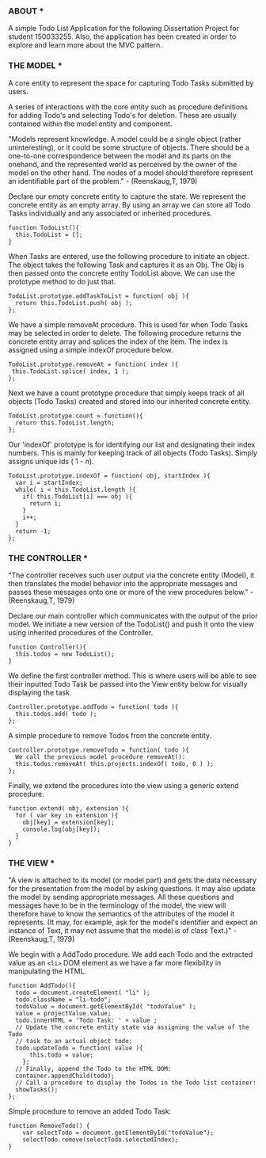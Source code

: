 ### ABOUT *

A simple Todo List Application for the following Dissertation Project for student 150033255.
Also, the application has been created in order to explore and learn more about the MVC pattern.


### THE MODEL *

A core entity to represent the space for capturing Todo Tasks submitted by users.

A series of interactions with the core entity such as procedure definitions for adding 
Todo's and selecting Todo's for deletion. These are usually contained within the model 
entity and component.

"Models represent knowledge. A model could be a single object (rather uninteresting), or it
could be some structure of objects. There should be a one-to-one correspondence between the 
model and its parts on the onehand, and the represented world as perceived by the owner of 
the model on the other hand. The nodes of a model should therefore represent an identifiable
part of the problem."  - (Reenskaug,T, 1979)


Declare our empty concrete entity to capture the state. We represent the concrete
 entity as an empty array. By using an array we can store all Todo Tasks 
individually and any associated or inherited procedures.

```
function TodoList(){
  this.TodoList = []; 
}
```

When Tasks are entered, use the following procedure to initiate an object.
The object takes the following Task and captures it as an Obj. The Obj is then
passed onto the concrete entity TodoList above. We can use the prototype method
to do just that.
```
TodoList.prototype.addTaskToList = function( obj ){
  return this.TodoList.push( obj );
};
```
We have a simple removeAt procedure. This is used for when Todo Tasks may 
be selected in order to delete. The following procedure returns the 
concrete entity array and splices the index of the item. The index is assigned
using a simple indexOf procedure below.
 ```
TodoList.prototype.removeAt = function( index ){
  this.TodoList.splice( index, 1 );
};
```
Next we have a count prototype procedure that simply keeps track of 
all objects (Todo Tasks) created and stored into our inherited concrete entity.

```
TodoList.prototype.count = function(){
  return this.TodoList.length;
};
```

Our 'indexOf' prototype is for identifying our list and designating their 
index numbers. This is mainly for keeping track of all objects (Todo Tasks). 
Simply assigns unique ids ( 1 - n).

```
TodoList.prototype.indexOf = function( obj, startIndex ){
  var i = startIndex;
  while( i < this.TodoList.length ){
    if( this.TodoList[i] === obj ){
      return i;
    }
    i++;
  }
  return -1;
};
```

### THE CONTROLLER *

"The controller receives such user output via the concrete entity (Model), 
it then translates the model behavior into the appropriate messages and passes 
these messages onto one or more of the view procedures below." - (Reenskaug,T, 1979)

Declare our main controller which communicates with the output of the prior 
model. We initiate a new version of the TodoList() and push it onto the view
using inherited procedures of the Controller.

```
function Controller(){
  this.todos = new TodoList();
}
```

We define the first controller method. This is where users will be able 
to see their inputted Todo Task be passed into the View entity below for 
visually displaying the task.

```
Controller.prototype.addTodo = function( todo ){
  this.todos.add( todo );
};
```

A simple procedure to remove Todos from the concrete entity.

```
Controller.prototype.removeTodo = function( todo ){
  We call the previous model procedure removeAt(): 
  this.todos.removeAt( this.projects.indexOf( todo, 0 ) );
};
```

Finally, we extend the procedures into the view using a generic extend procedure.

```
function extend( obj, extension ){
  for ( var key in extension ){
    obj[key] = extension[key];
    console.log(obj[key]);
  }
} 
```

### THE VIEW *

"A view is attached to its model (or model part) and gets the data necessary for the presentation
from the model by asking questions. It may also update the model by sending appropriate
messages. All these questions and messages have to be in the terminology of the model, the
view will therefore have to know the semantics of the attributes of the model it represents. (It
may, for example, ask for the model's identifier and expect an instance of Text, it may not
assume that the model is of class Text.)" - (Reenskaug,T, 1979)

We begin with a AddTodo procedure. We add each Todo and the extracted value as an `<li>` DOM
element as we have a far more flexibility in manipulating the HTML. 

```
function AddTodo(){
  todo = document.createElement( "li" );
  todo.className = "li-todo";
  todoValue = document.getElementById( "todoValue" );
  value = projectValue.value;
  todo.innerHTML = 'Todo Task: ' + value ;
  // Update the concrete entity state via assigning the value of the Todo
  // task to an actual object todo:
  todo.updateTodo = function( value ){
      this.todo = value;
	};
  // Finally, append the Todo to the HTML DOM:
  container.appendChild(todo);
  // Call a procedure to display the Todos in the Todo list container:
  showTasks();
};
```

Simple procedure to remove an added Todo Task:

```
function RemoveTodo() {
	var selectTodo = document.getElementById("todoValue");
    selectTodo.remove(selectTodo.selectedIndex);
}
```